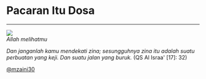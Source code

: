 # Pacaran Itu Dosa

***

![](gambar/ingat.jpg)  
*Allah melihatmu*

*Dan janganlah kamu mendekati zina; sesungguhnya zina itu adalah suatu perbuatan yang keji. Dan suatu jalan yang buruk.* (QS Al Israa' [17]: 32)

[@mzaini30](https://twitter.com/mzaini30)

